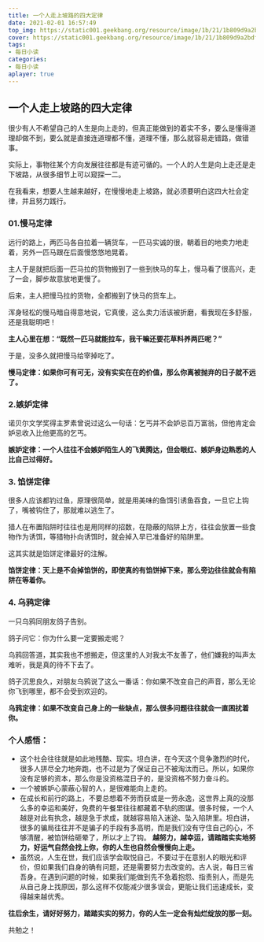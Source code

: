 ```yaml
---
title: 一个人走上坡路的四大定律
date: 2021-02-01 16:57:49
top_img: https://static001.geekbang.org/resource/image/1b/21/1b809d9a2bdf3ecc481322d7c9223c21.jpg
cover: https://static001.geekbang.org/resource/image/1b/21/1b809d9a2bdf3ecc481322d7c9223c21.jpg
tags:
- 每日小读
categories:
- 每日小读
aplayer: true
---
```

<!-- {% aplayer 起风了 买辣条也用券 https://music.163.com/#/outchain/2/1330348068/ %} -->

## 一个人走上坡路的四大定律

很少有人不希望自己的人生是向上走的，但真正能做到的着实不多，要么是懂得道理却做不到，要么就是直接连道理都不懂，道理不懂，那么就容易走错路，做错事。



实际上，事物往某个方向发展往往都是有迹可循的。一个人的人生是向上走还是走下坡路，从很多细节上可以窥探一二。



在我看来，想要人生越来越好，在慢慢地走上坡路，就必须要明白这四大社会定律，并且努力践行。

### 01.慢马定律

远行的路上，两匹马各自拉着一辆货车，一匹马实诚的很，朝着目的地卖力地走着，另外一匹马跟在后面慢悠悠地晃着。



主人于是就把后面一匹马拉的货物搬到了一些到快马的车上，慢马看了很高兴，走了一会，脚步故意放地更慢了。



后来，主人把慢马拉的货物，全都搬到了快马的货车上。



浑身轻松的慢马暗自得意地说，它真傻，这么卖力活该被折磨，看我现在多舒服，还是我聪明吧！



**主人心里在想：“既然一匹马就能拉车，我干嘛还要花草料养两匹呢？”**



于是，没多久就把慢马给宰掉吃了。



 **慢马定律：如果你可有可无，没有实实在在的价值，那么你离被抛弃的日子就不远了。** 

### 2.嫉妒定律

 诺贝尔文学奖得主罗素曾说过这么一句话：乞丐并不会妒忌百万富翁，但他肯定会妒忌收入比他更高的乞丐。 

**嫉妒定律：一个人往往不会嫉妒陌生人的飞黄腾达，但会眼红、嫉妒身边熟悉的人比自己过得好。**

### 3. **馅饼定律** 

很多人应该都钓过鱼，原理很简单，就是用美味的鱼饵引诱鱼吞食，一旦它上钩了，嘴被钩住了，那就难以逃生了。



猎人在布置陷阱时往往也是用同样的招数，在隐蔽的陷阱上方，往往会放置一些食物作为诱饵，等猎物扑向诱饵时，就会掉入早已准备好的陷阱里。



这其实就是馅饼定律最好的注解。

 **馅饼定律：天上是不会掉馅饼的，即使真的有馅饼掉下来，那么旁边往往就会有陷阱在等着你。** 

### 4. **乌鸦定律** 

一只乌鸦同朋友鸽子告别。



鸽子问它：你为什么要一定要搬走呢？



乌鸦回答道，其实我也不想搬走，但这里的人对我太不友善了，他们嫌我的叫声太难听，我是真的待不下去了。



鸽子沉思良久，对朋友乌鸦说了这么一番话：你如果不改变自己的声音，那么无论你飞到哪里，都不会受到欢迎的。

 **乌鸦定律：如果不改变自己身上的一些缺点，那么很多问题往往就会一直困扰着你。** 

### 个人感悟：

- 这个社会往往就是如此地残酷、现实。坦白讲，在今天这个竞争激烈的时代，很多人拼尽全力地奔跑，也不过是为了保证自己不被淘汰而已。所以，如果你没有足够的资本，那么你是没资格混日子的，是没资格不努力奋斗的。
-  一个被嫉妒心蒙蔽心智的人，是很难能向上走的。
- 在成长和前行的路上，不要总想着不劳而获或是一劳永逸，这世界上真的没那么多的幸运和美好，免费的午餐里往往都藏着不轨的图谋。很多时候，一个人越是对此有执念，越是急于求成，就越容易陷入迷途、坠入陷阱里。坦白讲，很多的骗局往往并不是骗子的手段有多高明，而是我们没有守住自己的心，不够清醒，被馅饼给砸晕了，所以才上了钩。 **越努力，越幸运，请踏踏实实地努力，好运气自然会找上你，你的人生也自然会慢慢向上走。** 
- 虽然说，人生在世，我们应该学会取悦自己，不要过于在意别人的眼光和评价，但如果我们自身的确有问题，还是需要努力去改变的。古人说，每日三省吾身。在遇到问题的时候，如果我们能做到先不急着抱怨、指责别人，而是先从自己身上找原因，那么这样不仅能减少很多误会，更能让我们迅速成长，变得越来越优秀。



**往后余生，请好好努力，踏踏实实的努力，你的人生一定会有灿烂绽放的那一刻。**



共勉之！